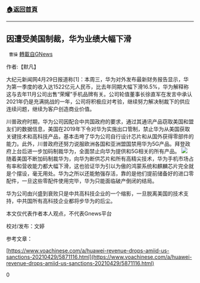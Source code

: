###  [:house:返回首頁](https://github.com/ourhimalayas/txt)
---

## 因遭受美国制裁，华为业绩大幅下滑
` 曹操` [轉載自GNews](https://gnews.org/zh-hans/1156539/)

作者:【默凡】

大纪元新闻网4月29日报道称[1]：本周三，华为对外发布最新财务报告显示，华为第一季度的收入达1522亿元人民币，比去年同期大幅下滑16.5%，华为解释称这与去年11月公司出售“荣耀”手机品牌有关。公司轮值董事长徐直军在发言中承认2021年仍是充满挑战的一年，公司将积极应对考验，继续努力解决制裁下的供应连续问题，继续为客户创造商业价值。

川普政府时期，华为公司因配合中共国政府的要求，通过其通讯产品窃取美国和盟友们的数据信息，美国在2019年下令对华为实施出口管制，禁止华为从美国获取关键技术和高科技产品，基本击垮了华为公司自行设计芯片和从国外获得零部件的能力。此外，川普政府还努力说服欧洲各国和亚洲盟国禁用华为5G产品。拜登政府上台后进一步加码制裁华为，全面禁止向华为提供和5G相关的所有产品。
![]()![](https://gnews-media-offload.s3.amazonaws.com/wp-content/uploads/2021/04/30061124/46E13AC6-6A35-400F-BCC0-967D5E0DAC2E.jpeg)
随着美国不断加码制裁华为，向华为断供芯片和所有高精尖技术，华为手机市场占有率和营收能力都大幅下滑，这也验证华为引以为傲的鸿蒙系统和麒麟芯片完全就是个摆设，毫无用处。华为之所以还能勉强存活，靠的是他们提前储备好的进口零配件，一旦这些零配件使用完毕，华为只能面临破产倒闭的结局。

华为公司由兴盛到衰败只是中共高科技企业的一个缩影，一旦脱离美国的技术支持，中共国所有高科技企业都将步华为的后尘。

本文仅代表作者本人观点，不代表Gnews平台

校对/发布：文婷

参考文章：

[https://www.voachinese.com/a/huawei-revenue-drops-amiid-us-sanctions-20210429/5871116.html](https://www.voachinese.com/a/huawei-revenue-drops-amiid-us-sanctions-20210429/5871116.html)

0
